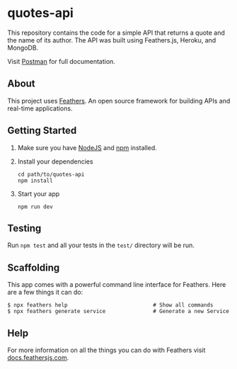 # quotes-api

This repository contains the code for a simple API that returns a quote and the name of its author. The API was built using Feathers.js, Heroku, and MongoDB.

Visit [Postman](https://documenter.getpostman.com/view/27425174/2s946o2obc) for full documentation. 

## About

This project uses [Feathers](http://feathersjs.com). An open source framework for building APIs and real-time applications.

## Getting Started

1. Make sure you have [NodeJS](https://nodejs.org/) and [npm](https://www.npmjs.com/) installed.
2. Install your dependencies

    ```
    cd path/to/quotes-api
    npm install
    ```

3. Start your app

    ```
    npm run dev
    ```

## Testing

Run `npm test` and all your tests in the `test/` directory will be run.

## Scaffolding

This app comes with a powerful command line interface for Feathers. Here are a few things it can do:

```
$ npx feathers help                           # Show all commands
$ npx feathers generate service               # Generate a new Service
```

## Help

For more information on all the things you can do with Feathers visit [docs.feathersjs.com](http://docs.feathersjs.com).
